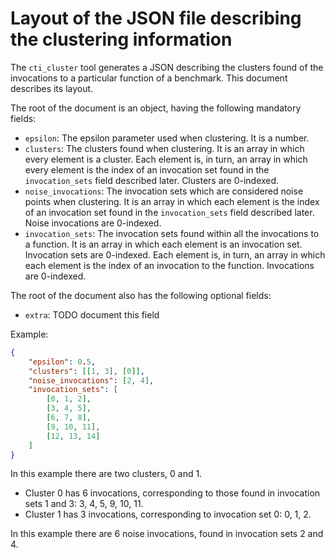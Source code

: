 # Layout of the JSON file describing the clustering information

The `cti_cluster` tool generates a JSON describing the clusters found of the
invocations to a particular function of a benchmark. This document describes
its layout.

The root of the document is an object, having the following mandatory fields:

- `epsilon`: The epsilon parameter used when clustering. It is a number.
- `clusters`: The clusters found when clustering. It is an array in which every
              element is a cluster. Each element is, in turn, an array in which
              every element is the index of an invocation set found in the
              `invocation_sets` field described later. Clusters are 0-indexed.
- `noise_invocations`: The invocation sets which are considered noise points
                       when clustering. It is an array in which each element is
                       the index of an invocation set found in the
                       `invocation_sets` field described later. Noise
                       invocations are 0-indexed.
- `invocation_sets`: The invocation sets found within all the invocations to a
                     function. It is an array in which each element is an
                     invocation set. Invocation sets are 0-indexed. Each
                     element is, in turn, an array in which each element is the
                     index of an invocation to the function. Invocations are
                     0-indexed.


The root of the document also has the following optional fields:

- `extra`: TODO document this field

Example:

```json
{
    "epsilon": 0.5,
    "clusters": [[1, 3], [0]],
    "noise_invocations": [2, 4],
    "invocation_sets": [
        [0, 1, 2],
        [3, 4, 5],
        [6, 7, 8],
        [9, 10, 11],
        [12, 13, 14]
    ]
}
```

In this example there are two clusters, 0 and 1.

- Cluster 0 has 6 invocations, corresponding to those found in invocation sets
  1 and 3: 3, 4, 5, 9, 10, 11.
- Cluster 1 has 3 invocations, corresponding to invocation set 0: 0, 1, 2.

In this example there are 6 noise invocations, found in invocation sets 2 and 4.

